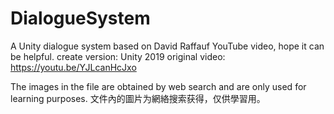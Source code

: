 # DialogueSystem
A Unity dialogue system based on David Raffauf YouTube video, hope it can be helpful.  create version: Unity 2019 original video: https://youtu.be/YJLcanHcJxo

The images in the file are obtained by web search and are only used for learning purposes.
文件內的圖片为網絡搜索获得，仅供學習用。
